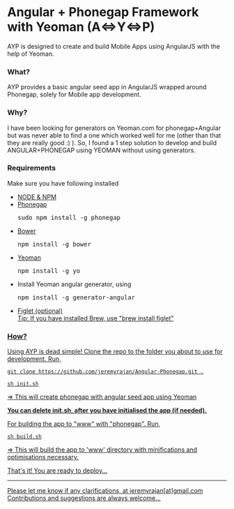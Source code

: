 <h1>Angular + Phonegap Framework with Yeoman (A<=>Y<=>P) </h1>

AYP is designed to create and build Mobile Apps using AngularJS with the help of Yeoman.

<h3>What?</h3>

AYP provides a basic angular seed app in AngularJS wrapped around Phonegap, solely for Mobile app development.

<h3>Why?</h3>

I have been looking for generators on Yeoman.com for phonegap+Angular but was never able to find 
a one which worked well for me (other than that they are really good :) ). So, I found a 1 step solution
to develop and build ANGULAR+PHONEGAP using YEOMAN without using generators. 

<h3>Requirements</h3>

Make sure you have following installed
<ul>
<li><a href="http://nodejs.org">NODE & NPM</a></li>
<li><a href="http://phonegap.com">Phonegap</a>
	<pre>sudo npm install -g phonegap</pre>
</li>
<li><a href="http://bower.io">Bower</a>
	<pre>npm install -g bower</pre>
</li>
<li><a href="http://yeoman.io">Yeoman</a>
	<pre>npm install -g yo</pre>
</li>
<li>Install Yeoman angular generator, using <pre>npm install -g generator-angular</pre></li>
<li><a href="http://www.figlet.org">Figlet (optional)</li> Tip: If you have installed Brew, use "brew install figlet"
</ul>

<h3>How?</h3>

Using AYP is dead simple! Clone the repo to the folder you about to use for development. Run, 
	
	git clone https://github.com/jeremyrajan/Angular-Phonegap.git .

	sh init.sh

=> This will create phonegap with angular seed app using Yeoman

<b>You can delete init.sh, after you have initialised the app (if needed).</b>

For building the app to "www" with "phonegap". Run,

	sh build.sh

=> This will build the app to 'www' directory with minifications and optimisations necessary.

That's it! You are ready to deploy...

<hr/>

Please let me know if any clarifications, at jeremyrajan[at]gmail.com 
<br/>
Contributions and suggestions are always welcome...